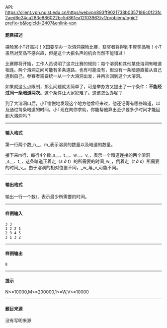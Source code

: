 API: https://client.vpn.nuist.edu.cn/https/webvpn893ff9021738b0357186c0f23fc2aed6e24ca283e886022bc5d861ea12f03963/v1/problem/logic?prefix=b&logicId=2407&enlink-vpn

#### 题目描述

探险家小T好高兴！X国要举办一次溶洞探险比赛，获奖者将得到丰厚奖品哦！小T虽然对奖品不感兴趣，但是这个大振名声的机会当然不能错过！

比赛即将开始，工作人员说明了这次比赛的规则：每个溶洞和其他某些溶洞有暗道相连。两个溶洞之间可能有多条道路，也有可能没有，但没有一条暗道直接从自己连到自己。参赛者需要统一从一个大溶洞出发，并再次回到这个大溶洞。

如果就这么点限制，那么问题就太简单了，可是举办方又提出了一个条件：**不能经过同一条暗道两次**。这个条件让大家犯难了。这该怎么办呢？

到了大溶洞口后，小T愉悦地发现这个地方他曾经来过，他还记得有哪些暗道，以及通过每条暗道的时间。小T现在向你求助，你能帮他算出至少要多少时间才能回到大溶洞吗？

---

#### 输入格式

第一行两个数_n__，m_表示溶洞的数量以及暗道的数量。

接下来m行，每行4个数_s__、t__、w__、v_，表示一个暗道连接的两个溶洞_s__、t_，这条暗道正着走（_s_ _à t_）的所需要的时间_w_，倒着走（_t_ _à s_）所需要的时间_v_。由于溶洞的相对位置不同，_w_与_v_可能不同。

---

#### 输出格式

输出一行一个数t，表示最少所需要的时间。

---

#### 样例输入
```
3 3
1 2 2 1
2 3 4 5
3 1 3 2

```

---

#### 样例输出
```
8
```

---

#### 提示

N<=10000,M<=200000,1<=W,V<=10000

---

#### 题目来源

没有写明来源